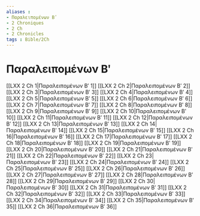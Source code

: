 ```yaml
---
aliases : 
- Παραλειπομένων Βʹ
- 2 Chroniques
- 2 Ch
- 2 Chronicles
tags : Bible/2Ch
---
```


# Παραλειπομένων Βʹ

[[LXX 2 Ch 1|Παραλειπομένων Βʹ 1]]
[[LXX 2 Ch 2|Παραλειπομένων Βʹ 2]]
[[LXX 2 Ch 3|Παραλειπομένων Βʹ 3]]
[[LXX 2 Ch 4|Παραλειπομένων Βʹ 4]]
[[LXX 2 Ch 5|Παραλειπομένων Βʹ 5]]
[[LXX 2 Ch 6|Παραλειπομένων Βʹ 6]]
[[LXX 2 Ch 7|Παραλειπομένων Βʹ 7]]
[[LXX 2 Ch 8|Παραλειπομένων Βʹ 8]]
[[LXX 2 Ch 9|Παραλειπομένων Βʹ 9]]
[[LXX 2 Ch 10|Παραλειπομένων Βʹ 10]]
[[LXX 2 Ch 11|Παραλειπομένων Βʹ 11]]
[[LXX 2 Ch 12|Παραλειπομένων Βʹ 12]]
[[LXX 2 Ch 13|Παραλειπομένων Βʹ 13]]
[[LXX 2 Ch 14|Παραλειπομένων Βʹ 14]]
[[LXX 2 Ch 15|Παραλειπομένων Βʹ 15]]
[[LXX 2 Ch 16|Παραλειπομένων Βʹ 16]]
[[LXX 2 Ch 17|Παραλειπομένων Βʹ 17]]
[[LXX 2 Ch 18|Παραλειπομένων Βʹ 18]]
[[LXX 2 Ch 19|Παραλειπομένων Βʹ 19]]
[[LXX 2 Ch 20|Παραλειπομένων Βʹ 20]]
[[LXX 2 Ch 21|Παραλειπομένων Βʹ 21]]
[[LXX 2 Ch 22|Παραλειπομένων Βʹ 22]]
[[LXX 2 Ch 23|Παραλειπομένων Βʹ 23]]
[[LXX 2 Ch 24|Παραλειπομένων Βʹ 24]]
[[LXX 2 Ch 25|Παραλειπομένων Βʹ 25]]
[[LXX 2 Ch 26|Παραλειπομένων Βʹ 26]]
[[LXX 2 Ch 27|Παραλειπομένων Βʹ 27]]
[[LXX 2 Ch 28|Παραλειπομένων Βʹ 28]]
[[LXX 2 Ch 29|Παραλειπομένων Βʹ 29]]
[[LXX 2 Ch 30|Παραλειπομένων Βʹ 30]]
[[LXX 2 Ch 31|Παραλειπομένων Βʹ 31]]
[[LXX 2 Ch 32|Παραλειπομένων Βʹ 32]]
[[LXX 2 Ch 33|Παραλειπομένων Βʹ 33]]
[[LXX 2 Ch 34|Παραλειπομένων Βʹ 34]]
[[LXX 2 Ch 35|Παραλειπομένων Βʹ 35]]
[[LXX 2 Ch 36|Παραλειπομένων Βʹ 36]]
